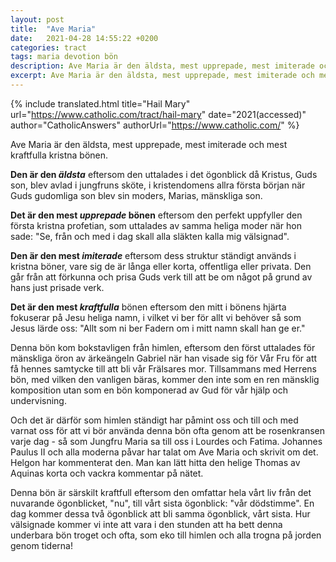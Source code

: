 ```yaml
---
layout: post
title:  "Ave Maria"
date:   2021-04-28 14:55:22 +0200
categories: tract
tags: maria devotion bön 
description: Ave Maria är den äldsta, mest upprepade, mest imiterade och mest kraftfulla kristna bönen. Klicka här för att läsa mer om dess historia och betydelse.
excerpt: Ave Maria är den äldsta, mest upprepade, mest imiterade och mest kraftfulla kristna bönen.
---
```


{% include translated.html 
    title="Hail Mary" 
    url="https://www.catholic.com/tract/hail-mary"
    date="2021(accessed)" 
    author="CatholicAnswers" 
    authorUrl="https://www.catholic.com/"
%}

Ave Maria är den äldsta, mest upprepade, mest imiterade och mest kraftfulla kristna bönen.

**Den är den *äldsta*** eftersom den uttalades i det ögonblick då Kristus, Guds son, blev avlad i jungfruns sköte, i kristendomens allra första början när Guds gudomliga son blev sin moders, Marias, mänskliga son.

**Det är den mest *upprepade* bönen** eftersom den perfekt uppfyller den första kristna profetian, som uttalades av samma heliga moder när hon sade: "Se, från och med i dag skall alla släkten kalla mig välsignad".

**Den är den mest *imiterade*** eftersom dess struktur ständigt används i kristna böner, vare sig de är långa eller korta, offentliga eller privata. Den går från att förkunna och prisa Guds verk till att be om något på grund av hans just prisade verk.

**Det är den mest *kraftfulla*** bönen eftersom den mitt i bönens hjärta fokuserar på Jesu heliga namn, i vilket vi ber för allt vi behöver så som Jesus lärde oss: "Allt som ni ber Fadern om i mitt namn skall han ge er."

Denna bön kom bokstavligen från himlen, eftersom den först uttalades för mänskliga öron av ärkeängeln Gabriel när han visade sig för Vår Fru för att få hennes samtycke till att bli vår Frälsares mor. Tillsammans med Herrens bön, med vilken den vanligen bäras, kommer den inte som en ren mänsklig komposition utan som en bön komponerad av Gud för vår hjälp och undervisning.

Och det är därför som himlen ständigt har påmint oss och till och med varnat oss för att vi bör använda denna bön ofta genom att be rosenkransen varje dag - så som Jungfru Maria sa till oss i Lourdes och Fatima. Johannes Paulus II och alla moderna påvar har talat om Ave Maria och skrivit om det. Helgon har kommenterat den. Man kan lätt hitta den helige Thomas av Aquinas korta och vackra kommentar på nätet.

Denna bön är särskilt kraftfull eftersom den omfattar hela vårt liv från det nuvarande ögonblicket, "nu", till vårt sista ögonblick: "vår dödstimme". En dag kommer dessa två ögonblick att bli samma ögonblick, vårt sista. Hur välsignade kommer vi inte att vara i den stunden att ha bett denna underbara bön troget och ofta, som eko till himlen och alla trogna på jorden genom tiderna!
